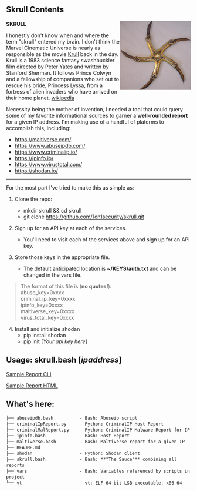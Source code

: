 ## Skrull Contents
<img style="float: right;" src="krull.png">

**SKRULL**

I honestly don't know when and where the term "skrull" entered my brain. I don't think the Marvel Cinematic Universe is nearly as responsible as the movie [Krull](https://www.imdb.com/title/tt0085811/?ref_=ext_shr_lnk) back in the day. Krull is a 1983 science fantasy swashbuckler film directed by Peter Yates and written by Stanford Sherman. It follows Prince Colwyn and a fellowship of companions who set out to rescue his bride, Princess Lyssa, from a fortress of alien invaders who have arrived on their home planet. [wikipedia](https://en.wikipedia.org/wiki/Krull_(film))


Necessity being the mother of invention, I needed a tool that could query some of my favorite informational sources to garner a **well-rounded report** for a given IP address.  I'm making use of a handful of platorms to accomplish this, including:

- <https://maltiverse.com/>
- <https://www.abuseipdb.com/>
- <https://www.criminalip.io/>
- <https://ipinfo.io/>
- <https://www.virustotal.com/>
- <https://shodan.io/>

---

For the most part I've tried to make this as simple as:

1. Clone the repo:
    - mkdir skrull && cd skrull
    - git clone https://github.com/1on1security/skrull.git

2. Sign up for an API key at each of the services.
    - You'll need to visit each of the services above and sign up for an API key.

3. Store those keys in the appropriate file.
    - The default anticipated location is **~/KEYS/auth.txt** and can be changed in the vars file.

>    The format of this file is (**no quotes!**):<br>
    abuse_key=0xxxx<br>
    criminal_ip_key=0xxxx<br>
    ipinfo_key=0xxxx<br>
    maltiverse_key=0xxxx<br>
    virus_total_key=0xxxx
4. Install and initialize shodan
    - pip install shodan
    - pip init [*Your api key here*]

## Usage: skrull.bash [*ipaddress*]

[Sample Report CLI](sample_report.md)

[Sample Report HTML](skrull.mp4)

## What's here:
```
├── abuseipdb.bash          - Bash: Abuseip script
├── criminalIpReport.py     - Python: CriminalIP Host Report
├── criminalMalReport.py    - Python: CriminalIP Malware Report for IP
├── ipinfo.bash             - Bash: Host Report
├── maltiverse.bash         - Bash: Maltiverse report for a given IP
├── README.md
├── shodan                  - Python: Shodan client
├── skrull.bash             - Bash: **"The Sauce"** combining all reports
├── vars                    - Bash: Variables referenced by scripts in project
└── vt                      - vt: ELF 64-bit LSB executable, x86-64
```
